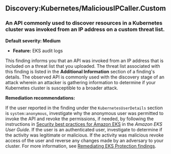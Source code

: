 

Discovery:Kubernetes/MaliciousIPCaller.Custom
---------------------------------------------

### An API commonly used to discover resources in a Kubernetes cluster was invoked from an IP address on a custom threat list.

**Default severity: Medium**

* **Feature:** EKS audit logs

This finding informs you that an API was invoked from an IP address that is included on a threat list that you uploaded. The threat list associated with this finding is listed in the **Additional Information** section of a finding's details. The observed API is commonly used with the discovery stage of an attack wherein an attacker is gathering information to determine if your Kubernetes cluster is susceptible to a broader attack.

**Remediation recommendations:**

If the user reported in the finding under the `KubernetesUserDetails` section is `system:anonymous`, investigate why the anonymous user was permitted to invoke the API and revoke the permissions, if needed, by following the instructions in [Security best practices for Amazon EKS](https://docs.aws.amazon.com/eks/latest/userguide/security-best-practices.html) in the *Amazon EKS User Guide*. If the user is an authenticated user, investigate to determine if the activity was legitimate or malicious. If the activity was malicious revoke access of the user and reverse any changes made by an adversary to your cluster. For more information, see [Remediating EKS Protection findings](./guardduty-remediate-kubernetes.html).

